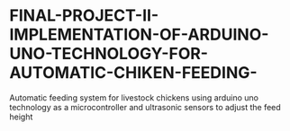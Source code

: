 # FINAL-PROJECT-II-IMPLEMENTATION-OF-ARDUINO-UNO-TECHNOLOGY-FOR-AUTOMATIC-CHIKEN-FEEDING-
Automatic feeding system for livestock chickens using arduino uno technology as a microcontroller and ultrasonic sensors to adjust the feed height
